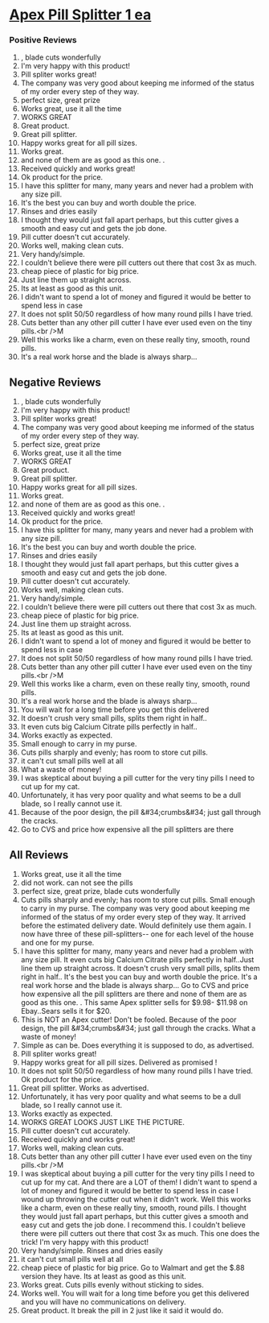 # [Apex Pill Splitter 1 ea](https://products.checkmycream.com/products/Apex-Pill-Splitter-1-ea.html)

### Positive Reviews

<ol>
      <li>, blade cuts wonderfully</li>
      <li>I&#x27;m very happy with this product!</li>
      <li>Pill spliter works great!</li>
      <li>The company was very good about keeping me informed of the status of my order every step of they way.  </li>
      <li>perfect size, great prize</li>
      <li>Works great, use it all the time</li>
      <li>WORKS GREAT</li>
      <li>Great product.  </li>
      <li>Great pill splitter.</li>
      <li>Happy works great for all pill sizes.</li>
      <li>Works great.  </li>
      <li>and none of them are as good as this one. .</li>
      <li>Received quickly and works great!</li>
      <li>Ok product for the price.</li>
      <li>I have this splitter for many, many years and never had a problem with any size pill.</li>
      <li>It&#x27;s the best you can buy and worth double the price.</li>
      <li>Rinses and dries easily</li>
      <li>I thought they would just fall apart perhaps, but this cutter gives a smooth and easy cut and gets the job done.  </li>
      <li>Pill cutter doesn&#x27;t cut accurately.</li>
      <li>Works well, making clean cuts.</li>
      <li>Very handy/simple.  </li>
      <li>I couldn&#x27;t believe there were pill cutters out there that cost 3x as much.  </li>
      <li>cheap piece of plastic for big price.  </li>
      <li>Just line them up straight across.</li>
      <li>Its at least as good as this unit.</li>
      <li>I didn&#x27;t want to spend a lot of money and figured it would be better to spend less in case</li>
      <li>It does not split 50/50 regardless of how many round pills I have tried.</li>
      <li>Cuts better than any other pill cutter I have ever used even on the tiny pills.&lt;br /&gt;M</li>
      <li>Well this works like a charm, even on these really tiny, smooth, round pills.  </li>
      <li>It&#x27;s a real work horse and the blade is always sharp...  </li>
</ol>


<h2>Negative Reviews</h2>
<ol>
<li> , blade cuts wonderfully</li>
<li> I&#x27;m very happy with this product!</li>
<li> Pill spliter works great!</li>
<li> The company was very good about keeping me informed of the status of my order every step of they way.  </li>
<li> perfect size, great prize</li>
<li> Works great, use it all the time</li>
<li> WORKS GREAT</li>
<li> Great product.  </li>
<li> Great pill splitter.</li>
<li> Happy works great for all pill sizes.</li>
<li> Works great.  </li>
<li> and none of them are as good as this one. .</li>
<li> Received quickly and works great!</li>
<li> Ok product for the price.</li>
<li> I have this splitter for many, many years and never had a problem with any size pill.</li>
<li> It&#x27;s the best you can buy and worth double the price.</li>
<li> Rinses and dries easily</li>
<li> I thought they would just fall apart perhaps, but this cutter gives a smooth and easy cut and gets the job done.  </li>
<li> Pill cutter doesn&#x27;t cut accurately.</li>
<li> Works well, making clean cuts.</li>
<li> Very handy/simple.  </li>
<li> I couldn&#x27;t believe there were pill cutters out there that cost 3x as much.  </li>
<li> cheap piece of plastic for big price.  </li>
<li> Just line them up straight across.</li>
<li> Its at least as good as this unit.</li>
<li> I didn&#x27;t want to spend a lot of money and figured it would be better to spend less in case</li>
<li> It does not split 50/50 regardless of how many round pills I have tried.</li>
<li> Cuts better than any other pill cutter I have ever used even on the tiny pills.&lt;br /&gt;M</li>
<li> Well this works like a charm, even on these really tiny, smooth, round pills.  </li>
<li> It&#x27;s a real work horse and the blade is always sharp...  </li>
<li> You will wait for a long time before you get this delivered</li>
<li> It doesn&#x27;t crush very small pills, splits them right in half..</li>
<li> It even cuts big Calcium Citrate pills perfectly in half..</li>
<li> Works exactly as expected.</li>
<li> Small enough to carry in my purse.</li>
<li> Cuts pills sharply and evenly; has room to store cut pills.  </li>
<li> it can&#x27;t cut small pills well at all</li>
<li> What a waste of money!</li>
<li> I was skeptical about buying a pill cutter for the very tiny pills I need to cut up for my cat.  </li>
<li> Unfortunately, it has very poor quality and what seems to be a dull blade, so I really cannot use it.</li>
<li> Because of the poor design, the pill &amp;#34;crumbs&amp;#34; just gall through the cracks.  </li>
<li> Go to CVS and price how expensive all the pill splitters are there</li>
</ol>

<h2>All Reviews</h2>

<ol>
    <li> Works great, use it all the time</li>
    <li> did not work. can not see the pills</li>
    <li> perfect size, great prize, blade cuts wonderfully</li>
    <li> Cuts pills sharply and evenly; has room to store cut pills.  Small enough to carry in my purse. The company was very good about keeping me informed of the status of my order every step of they way.  It arrived before the estimated delivery date.  Would definitely use them again.  I now have three of these pill-splitters-- one for each level of the house and one for my purse.</li>
    <li> I have this splitter for many, many years and never had a problem with any size pill. It even cuts big Calcium Citrate pills perfectly in half..Just line them up straight across. It doesn&#x27;t crush very small pills, splits them right in half.. It&#x27;s the best you can buy and worth double the price. It&#x27;s a real work horse and the blade is always sharp...  Go to CVS and price how expensive all the pill splitters are there and none of them are as good as this one. . This same Apex splitter sells for $9.98- $11.98 on Ebay..Sears sells it for $20.</li>
    <li> This is NOT an Apex cutter!  Don&#x27;t be fooled.  Because of the poor design, the pill &amp;#34;crumbs&amp;#34; just gall through the cracks.  What a waste of money!</li>
    <li> Simple as can be. Does everything it is supposed to do, as advertised.</li>
    <li> Pill spliter works great!</li>
    <li> Happy works great for all pill sizes. Delivered as promised !</li>
    <li> It does not split 50/50 regardless of how many round pills I have tried. Ok product for the price.</li>
    <li> Great pill splitter. Works as advertised.</li>
    <li> Unfortunately, it has very poor quality and what seems to be a dull blade, so I really cannot use it.</li>
    <li> Works exactly as expected.</li>
    <li> WORKS GREAT LOOKS JUST LIKE THE PICTURE.</li>
    <li> Pill cutter doesn&#x27;t cut accurately.</li>
    <li> Received quickly and works great!</li>
    <li> Works well, making clean cuts.</li>
    <li> Cuts better than any other pill cutter I have ever used even on the tiny pills.&lt;br /&gt;M</li>
    <li> I was skeptical about buying a pill cutter for the very tiny pills I need to cut up for my cat.  And there are a LOT of them!  I didn&#x27;t want to spend a lot of money and figured it would be better to spend less in case I wound up throwing the cutter out when it didn&#x27;t work.  Well this works like a charm, even on these really tiny, smooth, round pills.  I thought they would just fall apart perhaps, but this cutter gives a smooth and easy cut and gets the job done.  I recommend this.  I couldn&#x27;t believe there were pill cutters out there that cost 3x as much.  This one does the trick!  I&#x27;m very happy with this product!</li>
    <li> Very handy/simple.  Rinses and dries easily</li>
    <li> it can&#x27;t cut small pills well at all</li>
    <li> cheap piece of plastic for big price.  Go to Walmart and get the $.88 version they have.  Its at least as good as this unit.</li>
    <li> Works great.  Cuts pills evenly without sticking to sides.</li>
    <li> Works well. You will wait for a long time before you get this delivered and you will have no communications on delivery.</li>
    <li> Great product.  It break the pill in 2 just like it said it would do.</li>
</ol>




